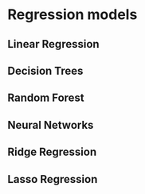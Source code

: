 # Regression models

## Linear Regression
## Decision Trees
## Random Forest
## Neural Networks
## Ridge Regression
## Lasso Regression

